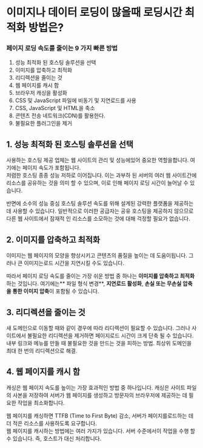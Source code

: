 # 이미지나 데이터 로딩이 많을때 로딩시간 최적화 방법은?
### 페이지 로딩 속도를 줄이는 9 가지 빠른 방법
1. 성능 최적화 된 호스팅 솔루션을 선택
2. 이미지를 압축하고 최적화
3. 리디렉션을 줄이는 것
4. 웹 페이지를 캐시 함
5. 브라우저 캐싱을 활성화
6. CSS 및 JavaScript 파일에 비동기 및 지연로드를 사용
7. CSS, JavaScript 및 HTML을 축소
8. 콘텐츠 전송 네트워크(CDN)를 활용한다.
9. 불필요한 플러그인을 제거

## 1. 성능 최적화 된 호스팅 솔루션을 선택
사용하는 호스팅 제공 업체는 웹 사이트의 관리 및 성능에있어 중요한 역할을합니다. 여기에는 페이지 속도가 포함됩니다.   
저렴한 호스팅 종종 성능 저하로 이어집니다. 이는 과부하 된 서버의 여러 웹 사이트간에 리소스를 공유하는 것을 의미 할 수 있으며, 이로 인해 페이지 로딩 시간이 늘어날 수 있습니다.   
   
반면에 소수의 성능 중심 호스팅 솔루션 속도를 위해 설계된 강력한 플랫폼을 제공하는 데 사용할 수 있습니다. 일반적으로 이러한 공급자는 공유 호스팅을 제공하지 않으므로 다른 웹 사이트에서 잠재적 인 리소스를 소모하는 것에 대해 걱정할 필요가 없습니다.
## 2. 이미지를 압축하고 최적화
이미지는 웹 페이지의 모양을 향상시키고 콘텐츠의 품질을 높이는 데 도움이됩니다. 그러나 큰 이미지는로드 시간을 지연시킬 수도 있습니다.   
   
따라서 페이지 로딩 속도를 줄이는 가장 쉬운 방법 중 하나는 **이미지를 압축하고 최적화**하는 것입니다. 여기에는** 파일 형식 변경**, **지연로드 활성화**, **손실 또는 무손실 압축을 통한 이미지 압축**이 포함될 수 있습니다.
## 3. 리디렉션을 줄이는 것
새 도메인으로 이동할 때와 같이 경우에 따라 리디렉션이 필요할 수 있습니다. 그러나 사이트에서 불필요한 리디렉션을 제거하면 페이지로드 시간이 크게 단축 될 수 있습니다.   
내부 링크와 메뉴를 만들 때 불필요한 것을 만드는 것을 피하는 방법. 최상위 도메인을 최대 한 번의 리디렉션으로 해결.
## 4. 웹 페이지를 캐시 함
캐싱은 웹 페이지 속도를 높이는 가장 효과적인 방법 중 하나입니다. 캐싱은 사이트 파일의 사본을 저장하여 서버가 웹 페이지를 생성하고 방문자의 브라우저에 제공하는 데 필요한 작업을 최소화합니다.   
   
웹 페이지를 캐싱하면 TTFB (Time to First Byte) 감소, 서버가 페이지를로드하는 데 더 적은 리소스를 사용하도록 요구합니다.   
웹 페이지를 캐시하는 방법에는 여러 가지가 있습니다. 서버 수준에서이 작업을 수행 할 수 있습니다. 즉, 호스트가 대신 처리합니다.
